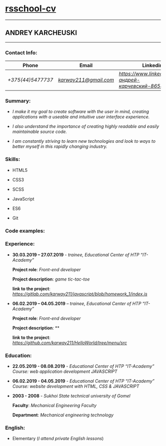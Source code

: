 # [rsschool-cv](url)

---

## ANDREY KARCHEUSKI

---

### **Contact Info:**

  **Phone**| **Email** | **Linkedin** | **skype**
---|---|---|---
*+375(44)5477737* | *karway211@gmail.com* | *<https://www.linkedin.com/in/андрей-карчевский-865898185>* | *live:37250c3478b9f1a1*

### **Summary:**

* *I make it my goal to create software with the user in mind, creating applications with a useable and intuitive user interface experience.*

* *I also understand the importance of creating highly readable and easily maintainable source code.*

* *I am constantly striving to learn new technologies and look to ways to better myself in this rapidly changing industry.*

### **Skills:**

* HTML5

* CSS3

* SCSS

* JavaScript

* ES6

* Git

### **Code examples:**

### **Experience:**

* __30.03.2019 – 27.07.2019__ - *trainee, Еducational Center of HTP “IT-Academy”*

  **Project role**: *Front-end developer*

  **Project description**: *game tic-tac-toe*

  **link to the project**: *<https://gitlab.com/karway211/javascript/blob/homework_1/index.js>*

* __06.02.2019 – 04.05.2019__ – *trainee, Еducational Center of HTP “IT-Academy”*

  **Project role**: *Front-end developer*

  **Project description**: **

  **link to the project**:  *<https://github.com/karway211/HelloWorld/tree/menu/src>*

### **Education:**

* __22.05.2019 - 08.08.2019__ - *Educational Center of HTP “IT-Academy” Course: web application development JAVASCRIPT*

* __06.02.2019 - 04.05.2019__ - *Educational Center of HTP “IT-Academy” Course: website development with HTML, CSS & JAVASCRIPT*

* __2003 - 2008__ - *Sukhoi State technical university of Gomel*

  **Faculty**: *Mechanical Engineering Faculty*

  **Department**: *Mechanical engineering technology*

### **English:**

* Elementary (*I attend private English lessons*)